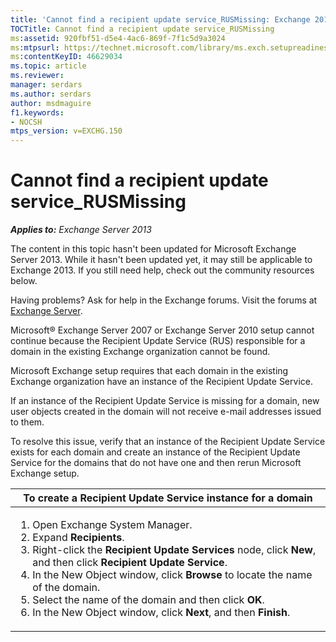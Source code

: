 ```yaml
---
title: 'Cannot find a recipient update service_RUSMissing: Exchange 2013 Help'
TOCTitle: Cannot find a recipient update service_RUSMissing
ms:assetid: 920fbf51-d5e4-4ac6-869f-7f1c5d9a3024
ms:mtpsurl: https://technet.microsoft.com/library/ms.exch.setupreadiness.rusmissing(v=EXCHG.150)
ms:contentKeyID: 46629034
ms.topic: article
ms.reviewer: 
manager: serdars
ms.author: serdars
author: msdmaguire
f1.keywords:
- NOCSH
mtps_version: v=EXCHG.150
---
```


# Cannot find a recipient update service\_RUSMissing

_**Applies to:** Exchange Server 2013_

The content in this topic hasn't been updated for Microsoft Exchange Server 2013. While it hasn't been updated yet, it may still be applicable to Exchange 2013. If you still need help, check out the community resources below.

Having problems? Ask for help in the Exchange forums. Visit the forums at [Exchange Server](https://social.technet.microsoft.com/forums/office/home?category=exchangeserver).

Microsoft® Exchange Server 2007 or Exchange Server 2010 setup cannot continue because the Recipient Update Service (RUS) responsible for a domain in the existing Exchange organization cannot be found.

Microsoft Exchange setup requires that each domain in the existing Exchange organization have an instance of the Recipient Update Service.

If an instance of the Recipient Update Service is missing for a domain, new user objects created in the domain will not receive e-mail addresses issued to them.

To resolve this issue, verify that an instance of the Recipient Update Service exists for each domain and create an instance of the Recipient Update Service for the domains that do not have one and then rerun Microsoft Exchange setup.

|To create a Recipient Update Service instance for a domain|
|---|
|<ol><li>Open Exchange System Manager.</li><li>Expand **Recipients**.</li><li>Right-click the **Recipient Update Services** node, click **New**, and then click **Recipient Update Service**.</li><li>In the New Object window, click **Browse** to locate the name of the domain.</li><li>Select the name of the domain and then click **OK**.</li><li>In the New Object window, click **Next**, and then **Finish**.</li></ol>|
